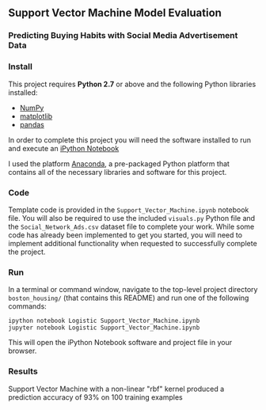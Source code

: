## Support Vector Machine Model Evaluation 
### Predicting Buying Habits with Social Media Advertisement Data

### Install

This project requires **Python 2.7** or above and the following Python libraries installed:

- [NumPy](http://www.numpy.org/)
- [matplotlib](http://matplotlib.org/)
- [pandas](https://pandas.pydata.org/)

In order to complete this project you will need the software installed to run and execute an [iPython Notebook](http://ipython.org/notebook.html)

I used the platform [Anaconda](https://www.continuum.io/downloads), a pre-packaged Python platform that contains all of the necessary libraries and software for this project. 

### Code

Template code is provided in the `Support_Vector_Machine.ipynb` notebook file. You will also be required to use the included `visuals.py` Python file and the `Social_Network_Ads.csv` dataset file to complete your work. While some code has already been implemented to get you started, you will need to implement additional functionality when requested to successfully complete the project.

### Run

In a terminal or command window, navigate to the top-level project directory `boston_housing/` (that contains this README) and run one of the following commands:

```ipython notebook Logistic Support_Vector_Machine.ipynb```  
```jupyter notebook Logistic Support_Vector_Machine.ipynb```

This will open the iPython Notebook software and project file in your browser.

### Results

Support Vector Machine with a non-linear "rbf" kernel produced a prediction accuracy of 93% on 100 training examples
